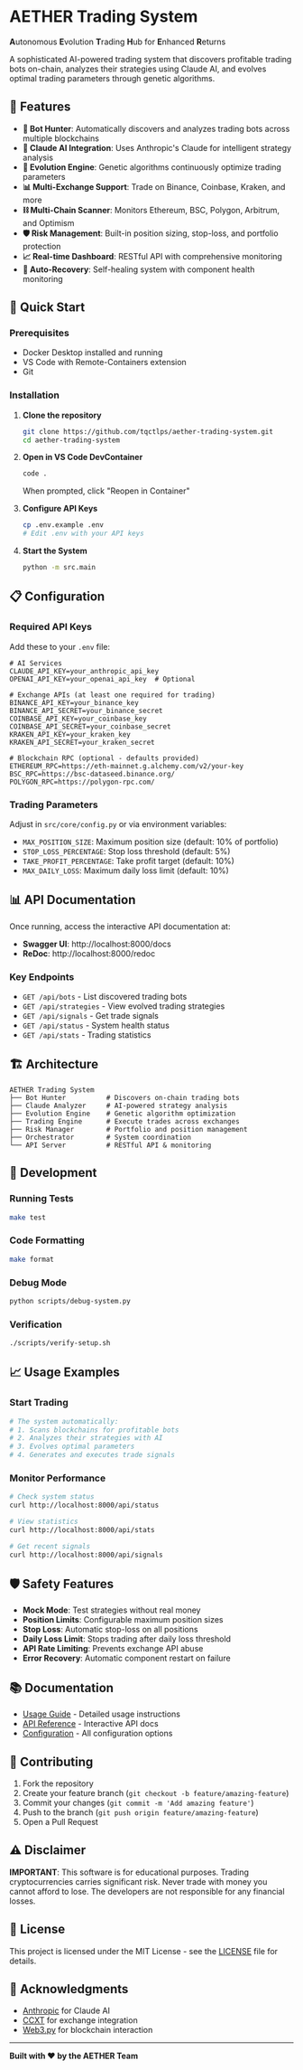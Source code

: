 # AETHER Trading System

**A**utonomous **E**volution **T**rading **H**ub for **E**nhanced **R**eturns

A sophisticated AI-powered trading system that discovers profitable trading bots on-chain, analyzes their strategies using Claude AI, and evolves optimal trading parameters through genetic algorithms.

## 🌟 Features

- **🤖 Bot Hunter**: Automatically discovers and analyzes trading bots across multiple blockchains
- **🧠 Claude AI Integration**: Uses Anthropic's Claude for intelligent strategy analysis
- **🧬 Evolution Engine**: Genetic algorithms continuously optimize trading parameters
- **📊 Multi-Exchange Support**: Trade on Binance, Coinbase, Kraken, and more
- **⛓️ Multi-Chain Scanner**: Monitors Ethereum, BSC, Polygon, Arbitrum, and Optimism
- **🛡️ Risk Management**: Built-in position sizing, stop-loss, and portfolio protection
- **📈 Real-time Dashboard**: RESTful API with comprehensive monitoring
- **🔄 Auto-Recovery**: Self-healing system with component health monitoring

## 🚀 Quick Start

### Prerequisites

- Docker Desktop installed and running
- VS Code with Remote-Containers extension
- Git

### Installation

1. **Clone the repository**
   ```bash
   git clone https://github.com/tqctlps/aether-trading-system.git
   cd aether-trading-system
   ```

2. **Open in VS Code DevContainer**
   ```bash
   code .
   ```
   When prompted, click "Reopen in Container"

3. **Configure API Keys**
   ```bash
   cp .env.example .env
   # Edit .env with your API keys
   ```

4. **Start the System**
   ```bash
   python -m src.main
   ```

## 📋 Configuration

### Required API Keys

Add these to your `.env` file:

```env
# AI Services
CLAUDE_API_KEY=your_anthropic_api_key
OPENAI_API_KEY=your_openai_api_key  # Optional

# Exchange APIs (at least one required for trading)
BINANCE_API_KEY=your_binance_key
BINANCE_API_SECRET=your_binance_secret
COINBASE_API_KEY=your_coinbase_key
COINBASE_API_SECRET=your_coinbase_secret
KRAKEN_API_KEY=your_kraken_key
KRAKEN_API_SECRET=your_kraken_secret

# Blockchain RPC (optional - defaults provided)
ETHEREUM_RPC=https://eth-mainnet.g.alchemy.com/v2/your-key
BSC_RPC=https://bsc-dataseed.binance.org/
POLYGON_RPC=https://polygon-rpc.com/
```

### Trading Parameters

Adjust in `src/core/config.py` or via environment variables:

- `MAX_POSITION_SIZE`: Maximum position size (default: 10% of portfolio)
- `STOP_LOSS_PERCENTAGE`: Stop loss threshold (default: 5%)
- `TAKE_PROFIT_PERCENTAGE`: Take profit target (default: 10%)
- `MAX_DAILY_LOSS`: Maximum daily loss limit (default: 10%)

## 📊 API Documentation

Once running, access the interactive API documentation at:
- **Swagger UI**: http://localhost:8000/docs
- **ReDoc**: http://localhost:8000/redoc

### Key Endpoints

- `GET /api/bots` - List discovered trading bots
- `GET /api/strategies` - View evolved trading strategies
- `GET /api/signals` - Get trade signals
- `GET /api/status` - System health status
- `GET /api/stats` - Trading statistics

## 🏗️ Architecture

```
AETHER Trading System
├── Bot Hunter          # Discovers on-chain trading bots
├── Claude Analyzer     # AI-powered strategy analysis
├── Evolution Engine    # Genetic algorithm optimization
├── Trading Engine      # Execute trades across exchanges
├── Risk Manager        # Portfolio and position management
├── Orchestrator        # System coordination
└── API Server          # RESTful API & monitoring
```

## 🧪 Development

### Running Tests
```bash
make test
```

### Code Formatting
```bash
make format
```

### Debug Mode
```bash
python scripts/debug-system.py
```

### Verification
```bash
./scripts/verify-setup.sh
```

## 📈 Usage Examples

### Start Trading
```python
# The system automatically:
# 1. Scans blockchains for profitable bots
# 2. Analyzes their strategies with AI
# 3. Evolves optimal parameters
# 4. Generates and executes trade signals
```

### Monitor Performance
```bash
# Check system status
curl http://localhost:8000/api/status

# View statistics
curl http://localhost:8000/api/stats

# Get recent signals
curl http://localhost:8000/api/signals
```

## 🛡️ Safety Features

- **Mock Mode**: Test strategies without real money
- **Position Limits**: Configurable maximum position sizes
- **Stop Loss**: Automatic stop-loss on all positions
- **Daily Loss Limit**: Stops trading after daily loss threshold
- **API Rate Limiting**: Prevents exchange API abuse
- **Error Recovery**: Automatic component restart on failure

## 📚 Documentation

- [Usage Guide](USAGE.md) - Detailed usage instructions
- [API Reference](http://localhost:8000/docs) - Interactive API docs
- [Configuration](src/core/config.py) - All configuration options

## 🤝 Contributing

1. Fork the repository
2. Create your feature branch (`git checkout -b feature/amazing-feature`)
3. Commit your changes (`git commit -m 'Add amazing feature'`)
4. Push to the branch (`git push origin feature/amazing-feature`)
5. Open a Pull Request

## ⚠️ Disclaimer

**IMPORTANT**: This software is for educational purposes. Trading cryptocurrencies carries significant risk. Never trade with money you cannot afford to lose. The developers are not responsible for any financial losses.

## 📜 License

This project is licensed under the MIT License - see the [LICENSE](LICENSE) file for details.

## 🙏 Acknowledgments

- [Anthropic](https://www.anthropic.com/) for Claude AI
- [CCXT](https://github.com/ccxt/ccxt) for exchange integration
- [Web3.py](https://web3py.readthedocs.io/) for blockchain interaction

---

**Built with ❤️ by the AETHER Team**